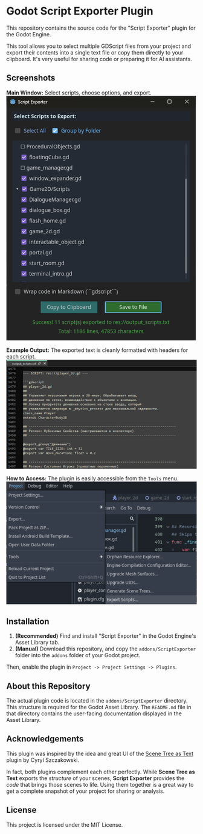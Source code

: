 # Godot Script Exporter Plugin
This repository contains the source code for the "Script Exporter" plugin for the Godot Engine.

This tool allows you to select multiple GDScript files from your project and export their contents into a single text file or copy them directly to your clipboard. It's very useful for sharing code or preparing it for AI assistants.

## Screenshots

**Main Window:** Select scripts, choose options, and export.
![Script Exporter Window](visuals/1.png)

**Example Output:** The exported text is cleanly formatted with headers for each script.
![Example of exported text file](visuals/2.png)

**How to Access:** The plugin is easily accessible from the `Tools` menu.
![Accessing the plugin via the Tools menu](visuals/3.png)


## Installation

1.  **(Recommended)** Find and install "Script Exporter" in the Godot Engine's Asset Library tab.
2.  **(Manual)** Download this repository, and copy the `addons/ScriptExporter` folder into the `addons` folder of your Godot project.

Then, enable the plugin in `Project -> Project Settings -> Plugins`.

## About this Repository

The actual plugin code is located in the `addons/ScriptExporter` directory. This structure is required for the Godot Asset Library. The `README.md` file in that directory contains the user-facing documentation displayed in the Asset Library.

## Acknowledgements

This plugin was inspired by the idea and great UI of the [Scene Tree as Text](https://github.com/CyrylSz/scene-tree-as-text) plugin by Cyryl Szczakowski.

In fact, both plugins complement each other perfectly. While **Scene Tree as Text** exports the *structure* of your scenes, **Script Exporter** provides the *code* that brings those scenes to life. Using them together is a great way to get a complete snapshot of your project for sharing or analysis.

## License
This project is licensed under the MIT License.